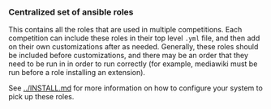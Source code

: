 ### Centralized set of ansible roles

This contains all the roles that are used in multiple competitions.  Each
competition can include these roles in their top level `.yml` file, and then
add on their own customizations after as needed.  Generally, these roles
should be included before customizations, and there may be an order that
they need to be run in in order to run correctly (for example, mediawiki
must be run before a role installing an extension).

See [../INSTALL.md](../INSTALL.md) for more information on how to configure your
system to pick up these roles.

